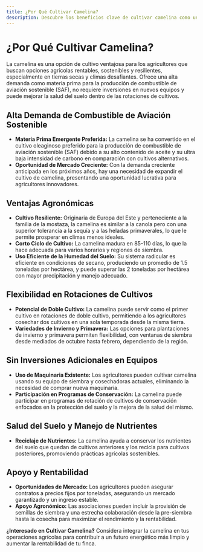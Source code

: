 ```yaml
---
title: ¿Por Qué Cultivar Camelina?
description: Descubre los beneficios clave de cultivar camelina como una opción de cultivo sostenible y rentable.
---
```

# ¿Por Qué Cultivar Camelina?
La camelina es una opción de cultivo ventajosa para los agricultores que buscan opciones agrícolas rentables, sostenibles y resilientes, especialmente en tierras secas y climas desafiantes. Ofrece una alta demanda como materia prima para la producción de combustible de aviación sostenible (SAF), no requiere inversiones en nuevos equipos y puede mejorar la salud del suelo dentro de las rotaciones de cultivos.

## Alta Demanda de Combustible de Aviación Sostenible

- **Materia Prima Emergente Preferida:** La camelina se ha convertido en el cultivo oleaginoso preferido para la producción de combustible de aviación sostenible (SAF) debido a su alto contenido de aceite y su ultra baja intensidad de carbono en comparación con cultivos alternativos.
- **Oportunidad de Mercado Creciente:** Con la demanda creciente anticipada en los próximos años, hay una necesidad de expandir el cultivo de camelina, presentando una oportunidad lucrativa para agricultores innovadores.

## Ventajas Agronómicas

- **Cultivo Resiliente:** Originaria de Europa del Este y perteneciente a la familia de la mostaza, la camelina es similar a la canola pero con una superior tolerancia a la sequía y a las heladas primaverales, lo que le permite prosperar en climas menos ideales.
- **Corto Ciclo de Cultivo:** La camelina madura en 85-110 días, lo que la hace adecuada para varios horarios y regiones de siembra.
- **Uso Eficiente de la Humedad del Suelo:** Su sistema radicular es eficiente en condiciones de secano, produciendo un promedio de 1.5 toneladas por hectárea, y puede superar las 2 toneladas por hectárea con mayor precipitación y manejo adecuado.

## Flexibilidad en Rotaciones de Cultivos

- **Potencial de Doble Cultivo:** La camelina puede servir como el primer cultivo en rotaciones de doble cultivo, permitiendo a los agricultores cosechar dos cultivos en una sola temporada desde la misma tierra.
- **Variedades de Invierno y Primavera:** Las opciones para plantaciones de invierno y primavera permiten flexibilidad, con ventanas de siembra desde mediados de octubre hasta febrero, dependiendo de la región.

## Sin Inversiones Adicionales en Equipos

- **Uso de Maquinaria Existente:** Los agricultores pueden cultivar camelina usando su equipo de siembra y cosechadoras actuales, eliminando la necesidad de comprar nueva maquinaria.
- **Participación en Programas de Conservación:** La camelina puede participar en programas de rotación de cultivos de conservación enfocados en la protección del suelo y la mejora de la salud del mismo.

## Salud del Suelo y Manejo de Nutrientes

- **Reciclaje de Nutrientes:** La camelina ayuda a conservar los nutrientes del suelo que quedan de cultivos anteriores y los recicla para cultivos posteriores, promoviendo prácticas agrícolas sostenibles.

## Apoyo y Rentabilidad

- **Oportunidades de Mercado:** Los agricultores pueden asegurar contratos a precios fijos por toneladas, asegurando un mercado garantizado y un ingreso estable.
- **Apoyo Agronómico:** Las asociaciones pueden incluir la provisión de semillas de siembra y una estrecha colaboración desde la pre-siembra hasta la cosecha para maximizar el rendimiento y la rentabilidad.

**¿Interesado en Cultivar Camelina?** Considera integrar la camelina en tus operaciones agrícolas para contribuir a un futuro energético más limpio y aumentar la rentabilidad de tu finca.